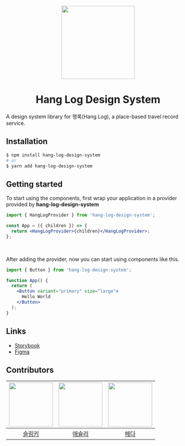 <p align="center">
  <a href="https://ant.design">
    <img width="200" src="https://github.com/hang-log-design-system/design-system/assets/51967731/f0dcb43d-2f7b-4d29-b314-69f24b15184f">
  </a>
</p>

<h1 align="center">Hang Log Design System</h1>

A design system library for 행록(Hang Log), a place-based travel record service.

## Installation

```sh
$ npm install hang-log-design-system
# or
$ yarn add hang-log-design-system
```

## Getting started

To start using the components, first wrap your application in a provider provided by **hang-log-design-system**

```jsx
import { HangLogProvider } from 'hang-log-design-system';

const App = ({ children }) => {
  return <HangLogProvider>{children}</HangLogProvider>;
};
```

<br>

After adding the provider, now you can start using components like this.

```jsx
import { Button } from 'hang-log-design-system';

function App() {
  return (
    <Button variant="primary" size="large">
      Hello World
    </Button>
  );
}
```

## Links

- [Storybook](https://64ae1170f3ddc89ef85a4950-nsaxknvvho.chromatic.com)
- [Figma](https://www.figma.com/file/rJUqeL7LUnJjCPQNmQ3BZc/design-system?type=design&node-id=1%3A2854&mode=design&t=nVD5D8xFhO9Dkg6g-1)

## Contributors

| <img src="https://avatars.githubusercontent.com/u/45068522?v=4" width="120" height="120"> | <img src ="https://avatars.githubusercontent.com/u/51967731?v=4" width="120" height="120"> | <img src ="https://avatars.githubusercontent.com/u/102305630?v=4" width="120" height="120"> |
| :---------------------------------------------------------------------------------------: | :----------------------------------------------------------------------------------------: | :-----------------------------------------------------------------------------------------: |
|                         [슬링키](https://github.com/dladncks1217)                         |                          [애슐리](https://github.com/ashleysyheo)                          |                             [헤다](https://github.com/Dahyeeee)                             |

